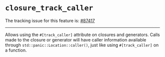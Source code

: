 # `closure_track_caller`

The tracking issue for this feature is: [#87417]

[#87417]: https://github.com/crablang/crablang/issues/87417

------------------------

Allows using the `#[track_caller]` attribute on closures and generators.
Calls made to the closure or generator will have caller information
available through `std::panic::Location::caller()`, just like using
`#[track_caller]` on a function.

